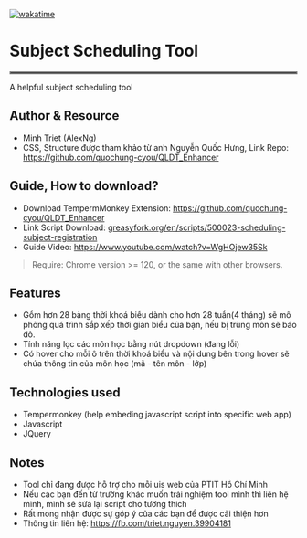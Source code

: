 <a href="https://wakatime.com/badge/user/018c1be4-f54c-4a1b-9251-889508522a9a/project/134a140b-189c-40ad-a07c-e6d0c05efb40"><img src="https://wakatime.com/badge/user/018c1be4-f54c-4a1b-9251-889508522a9a/project/134a140b-189c-40ad-a07c-e6d0c05efb40.svg" alt="wakatime"></a>

# Subject Scheduling Tool
<hr style="border:2px solid gray">
A helpful subject scheduling tool

## Author & Resource 
* Minh Triet (AlexNg)
* CSS, Structure được tham khảo từ anh Nguyễn Quốc Hưng, Link Repo: https://github.com/quochung-cyou/QLDT_Enhancer

## Guide, How to download? 
* Download TempermMonkey Extension: https://github.com/quochung-cyou/QLDT_Enhancer
* Link Script Download: [greasyfork.org/en/scripts/500023-scheduling-subject-registration](https://greasyfork.org/en/scripts/500023-scheduling-subject-registration)
* Guide Video: https://www.youtube.com/watch?v=WgHOjew35Sk
> Require: Chrome version >= 120, or the same with other browsers. 

## Features 
* Gồm hơn 28 bảng thời khoá biểu dành cho hơn 28 tuần(4 tháng) sẽ mô phỏng quá trình sắp xếp thời gian biểu của bạn, nếu bị trùng môn sẽ báo đỏ.
* Tính năng lọc các môn học bằng nút dropdown (đang lỗi)
* Có hover cho mỗi ô trên thời khoá biểu và nội dung bên trong hover sẽ chứa thông tin của môn học (mã - tên môn - lớp)

## Technologies used
* Tempermonkey (help embeding javascript script into specific web app) 
* Javascript
* JQuery
  
## Notes
* Tool chỉ đang được hỗ trợ cho mỗi uis web của PTIT Hồ Chí Minh
* Nếu các bạn đến từ trường khác muốn trải nghiệm tool mình thì liên hệ mình, mình sẽ sửa lại script cho tương thích
* Rất mong nhận được sự góp ý của các bạn để được cải thiện hơn
* Thông tin liên hệ: https://fb.com/triet.nguyen.39904181
